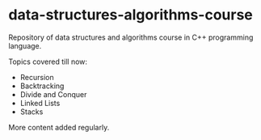 # data-structures-algorithms-course

Repository of data structures and algorithms course in C++ programming language.

Topics covered till now: 
- Recursion
- Backtracking
- Divide and Conquer
- Linked Lists
- Stacks

More content added regularly.
